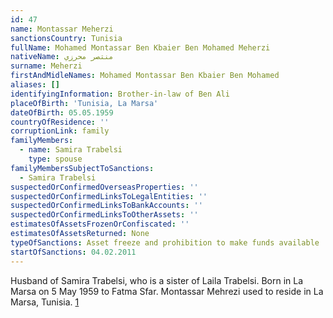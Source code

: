 ```yaml
---
id: 47
name: Montassar Meherzi
sanctionsCountry: Tunisia
fullName: Mohamed Montassar Ben Kbaier Ben Mohamed Meherzi
nativeName: منتصر محرزي
surname: Meherzi
firstAndMidleNames: Mohamed Montassar Ben Kbaier Ben Mohamed
aliases: []
identifyingInformation: Brother-in-law of Ben Ali
placeOfBirth: 'Tunisia, La Marsa'
dateOfBirth: 05.05.1959
countryOfResidence: ''
corruptionLink: family
familyMembers:
  - name: Samira Trabelsi
    type: spouse
familyMembersSubjectToSanctions:
  - Samira Trabelsi
suspectedOrConfirmedOverseasProperties: ''
suspectedOrConfirmedLinksToLegalEntities: ''
suspectedOrConfirmedLinksToBankAccounts: ''
suspectedOrConfirmedLinksToOtherAssets: ''
estimatesOfAssetsFrozenOrConfiscated: ''
estimatesOfAssetsReturned: None
typeOfSanctions: Asset freeze and prohibition to make funds available
startOfSanctions: 04.02.2011
---
```

Husband of Samira Trabelsi, who is a sister of Laila Trabelsi. Born in La Marsa 
on 5 May 1959 to Fatma Sfar. Montassar Mehrezi used to reside in La Marsa, 
Tunisia. 
[1](https://eur-lex.europa.eu/legal-content/EN/TXT/?uri=CELEX:02011R0101-20170128)
